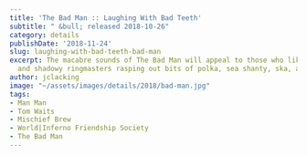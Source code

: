 ```yaml
---
title: 'The Bad Man :: Laughing With Bad Teeth'
subtitle: " &bull; released 2018-10-26"
category: details
publishDate: '2018-11-24'
slug: laughing-with-bad-teeth-bad-man
excerpt: The macabre sounds of The Bad Man will appeal to those who like dark carnivals
  and shadowy ringmasters rasping out bits of polka, sea shanty, ska, and more.
author: jclacking
image: "~/assets/images/details/2018/bad-man.jpg"
tags:
- Man Man
- Tom Waits
- Mischief Brew
- World|Inferno Friendship Society
- The Bad Man
---
```


